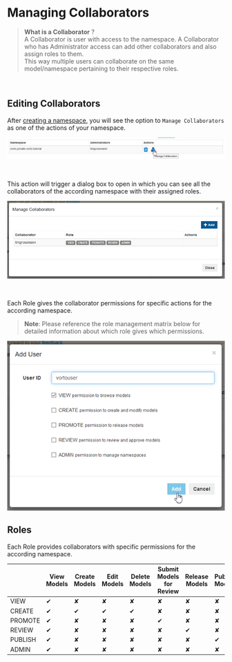 # Managing Collaborators

> **What is a Collaborator** ?    
A Collaborator is user with access to the namespace. 
A Collaborator who has Administrator access can add other collaborators and also assign roles to them.    
This way multiple users can collaborate on the same model/namespace pertaining to their respective roles.


<br />

## Editing Collaborators
After [creating a namespace](./managing_namespaces.md), you will see the option to `Manage Collaborators` as one of the actions of your namespace.

![manage collaborators action](../images/tutorials/managing_collaborators/managing_collaborators.png)

<br />

This action will trigger a dialog box to open in which you can see all the collaborators of the according namespace with their assigned roles.

![collaborators of namespace](../images/tutorials/managing_collaborators/collaborator_overview.png)

<br />

Each Role gives the collaborator permissions for specific actions for the according namespace.   
> **Note**: Please reference the role management matrix below for detailed information about which role gives which permissions.

![add collaborator](../images/tutorials/managing_collaborators/add_collaborator.png)


## Roles
Each Role provides collaborators with specific permissions for the according namespace.

|          | View Models | Create Models | Edit Models | Delete Models | Submit Models for Review | Release Models | Publish Models | Edit Namespace | Add Collaborators | Remove Collaborators | Change Collaborator Roles |
|----------|-------------|---------------|-------------|---------------|--------------------------|----------------|----------------|----------------|-------------------|----------------------|---------------------------|
| VIEW     | ✔           | ✘             | ✘           | ✘             | ✘                        | ✘              | ✘              | ✘              | ✘                 | ✘                    | ✘                         |
| CREATE   | ✔           | ✔             | ✔           | ✔             | ✘                        | ✘              | ✘              | ✘              | ✘                 | ✘                    | ✘                         |
|  PROMOTE | ✔           | ✘             | ✘           | ✘             | ✔                        | ✘              | ✘              | ✘              | ✘                 | ✘                    | ✘                         |
| REVIEW   | ✔           | ✘             | ✘           | ✘             | ✘                        | ✔              | ✘              | ✘              | ✘                 | ✘                    | ✘                         |
| PUBLISH  | ✔           | ✘             | ✘           | ✘             | ✘                        | ✘              | ✔              | ✘              | ✘                 | ✘                    | ✘                         |
| ADMIN    | ✔           | ✘             | ✘           | ✘             | ✘                        | ✘              | ✘              | ✔              | ✔                 | ✔                    | ✔                         |
